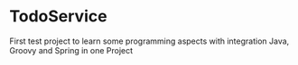 # TodoService
First test project to learn some programming aspects with integration Java, Groovy and Spring in one Project
